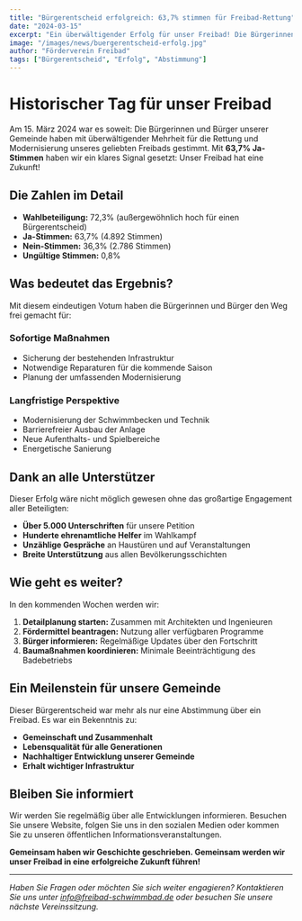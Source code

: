 ```yaml
---
title: "Bürgerentscheid erfolgreich: 63,7% stimmen für Freibad-Rettung"
date: "2024-03-15"
excerpt: "Ein überwältigender Erfolg für unser Freibad! Die Bürgerinnen und Bürger haben mit deutlicher Mehrheit für die Rettung und Modernisierung gestimmt."
image: "/images/news/buergerentscheid-erfolg.jpg"
author: "Förderverein Freibad"
tags: ["Bürgerentscheid", "Erfolg", "Abstimmung"]
---
```


# Historischer Tag für unser Freibad

Am 15. März 2024 war es soweit: Die Bürgerinnen und Bürger unserer Gemeinde haben mit überwältigender Mehrheit für die Rettung und Modernisierung unseres geliebten Freibads gestimmt. Mit **63,7% Ja-Stimmen** haben wir ein klares Signal gesetzt: Unser Freibad hat eine Zukunft!

## Die Zahlen im Detail

- **Wahlbeteiligung:** 72,3% (außergewöhnlich hoch für einen Bürgerentscheid)
- **Ja-Stimmen:** 63,7% (4.892 Stimmen)
- **Nein-Stimmen:** 36,3% (2.786 Stimmen)
- **Ungültige Stimmen:** 0,8%

## Was bedeutet das Ergebnis?

Mit diesem eindeutigen Votum haben die Bürgerinnen und Bürger den Weg frei gemacht für:

### Sofortige Maßnahmen
- Sicherung der bestehenden Infrastruktur
- Notwendige Reparaturen für die kommende Saison
- Planung der umfassenden Modernisierung

### Langfristige Perspektive
- Modernisierung der Schwimmbecken und Technik
- Barrierefreier Ausbau der Anlage
- Neue Aufenthalts- und Spielbereiche
- Energetische Sanierung

## Dank an alle Unterstützer

Dieser Erfolg wäre nicht möglich gewesen ohne das großartige Engagement aller Beteiligten:

- **Über 5.000 Unterschriften** für unsere Petition
- **Hunderte ehrenamtliche Helfer** im Wahlkampf
- **Unzählige Gespräche** an Haustüren und auf Veranstaltungen
- **Breite Unterstützung** aus allen Bevölkerungsschichten

## Wie geht es weiter?

In den kommenden Wochen werden wir:

1. **Detailplanung starten:** Zusammen mit Architekten und Ingenieuren
2. **Fördermittel beantragen:** Nutzung aller verfügbaren Programme
3. **Bürger informieren:** Regelmäßige Updates über den Fortschritt
4. **Baumaßnahmen koordinieren:** Minimale Beeinträchtigung des Badebetriebs

## Ein Meilenstein für unsere Gemeinde

Dieser Bürgerentscheid war mehr als nur eine Abstimmung über ein Freibad. Es war ein Bekenntnis zu:

- **Gemeinschaft und Zusammenhalt**
- **Lebensqualität für alle Generationen**
- **Nachhaltiger Entwicklung unserer Gemeinde**
- **Erhalt wichtiger Infrastruktur**

## Bleiben Sie informiert

Wir werden Sie regelmäßig über alle Entwicklungen informieren. Besuchen Sie unsere Website, folgen Sie uns in den sozialen Medien oder kommen Sie zu unseren öffentlichen Informationsveranstaltungen.

**Gemeinsam haben wir Geschichte geschrieben. Gemeinsam werden wir unser Freibad in eine erfolgreiche Zukunft führen!**

---

*Haben Sie Fragen oder möchten Sie sich weiter engagieren? Kontaktieren Sie uns unter info@freibad-schwimmbad.de oder besuchen Sie unsere nächste Vereinssitzung.*